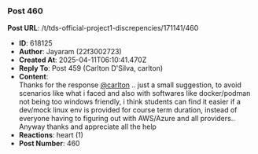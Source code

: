 ### Post 460
**Post URL**: /t/tds-official-project1-discrepencies/171141/460
- **ID**: 618125
- **Author**: Jayaram (22f3002723)
- **Created At**: 2025-04-11T06:10:41.470Z
- **Reply To**: Post 459 (Carlton D'Silva, carlton)
- **Content**:  
  Thanks for the response <a class="mention" href="/u/carlton">@carlton</a> ..  just a small suggestion, to avoid scenarios like what i faced and also with softwares like docker/podman not being too windows friendly, i think students can find it easier if a dev/mock  linux env is provided for course term duration, instead of   everyone having to figuring out with AWS/Azure and all providers.. Anyway thanks and appreciate all the help
- **Reactions**: heart (1)
- **Post Number**: 460

